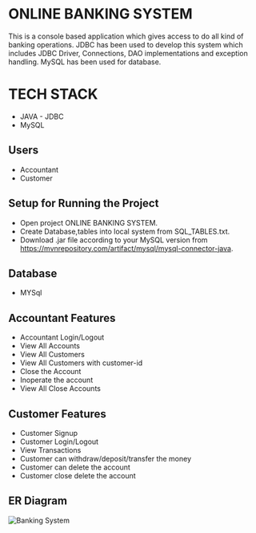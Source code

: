 # ONLINE BANKING SYSTEM 

This is a console based application which gives access to do all kind of banking operations. JDBC has been used to develop this system which includes JDBC Driver, Connections, DAO implementations and exception handling. MySQL has been used for database.

# TECH STACK
- JAVA - JDBC
- MySQL

## Users
- Accountant
- Customer

## Setup for Running the Project
- Open project ONLINE BANKING SYSTEM.
- Create Database,tables into local system from SQL_TABLES.txt.
- Download .jar file according to your MySQL version from https://mvnrepository.com/artifact/mysql/mysql-connector-java.


## Database 
- MYSql


## Accountant Features

- Accountant Login/Logout
- View All Accounts
- View All Customers
- View All Customers with customer-id
- Close the Account
- Inoperate the account
- View All Close Accounts 

## Customer Features
- Customer Signup
- Customer Login/Logout
- View Transactions
- Customer can withdraw/deposit/transfer the money
- Customer can delete the account
- Customer close delete the account

## ER Diagram


![Banking System](https://user-images.githubusercontent.com/79252872/236632862-59f1db78-a22e-4631-999c-cb65a26bf56e.png)


